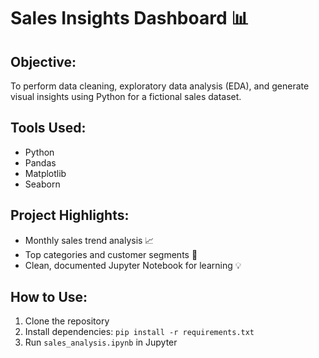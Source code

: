 # Sales Insights Dashboard 📊

## Objective:
To perform data cleaning, exploratory data analysis (EDA), and generate visual insights using Python for a fictional sales dataset.

## Tools Used:
- Python
- Pandas
- Matplotlib
- Seaborn

## Project Highlights:
- Monthly sales trend analysis 📈
- Top categories and customer segments 📂
- Clean, documented Jupyter Notebook for learning 💡

## How to Use:
1. Clone the repository
2. Install dependencies: `pip install -r requirements.txt`
3. Run `sales_analysis.ipynb` in Jupyter


